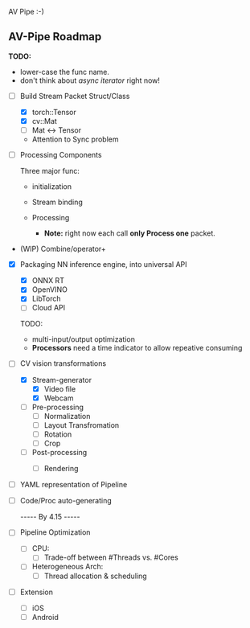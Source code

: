 AV Pipe :-)

## AV-Pipe Roadmap

**TODO:** 

* lower-case the func name.
* don't think about *async iterator* right now!

* [ ] Build Stream Packet Struct/Class

  * [x] torch::Tensor
  * [x] cv::Mat
  * [ ] Mat <-> Tensor
  * Attention to Sync problem

* [ ] Processing Components

  Three major func:

  * initialization
  * Stream binding
  * Processing
    
    * **Note:** right now each call **only Process one** packet.
* (WIP) Combine/operator+
  
* [x] Packaging NN inference engine, into universal API
  
    * [x] ONNX RT
    * [x] OpenVINO
    * [x] LibTorch
  * [ ] Cloud API
  
  TODO: 
  
    * multi-input/output optimization
  * **Processors** need a time indicator to allow repeative consuming
  
* [ ] CV vision transformations
  
    * [x] Stream-generator
      * [x] Video file
      * [x] Webcam
    * [ ] Pre-processing
      * [ ] Normalization
      * [ ] Layout Transfromation
      * [ ] Rotation
      * [ ] Crop
    * [ ] Post-processing
      * [ ] Rendering


* [ ] YAML representation of Pipeline

* [ ] Code/Proc auto-generating

  ----- By 4.15 -----

* [ ] Pipeline Optimization

  * [ ] CPU:
    * [ ] Trade-off between #Threads vs. #Cores
  * [ ] Heterogeneous Arch:
    * [ ] Thread allocation & scheduling

* [ ] Extension

  * [ ] iOS
  * [ ] Android
